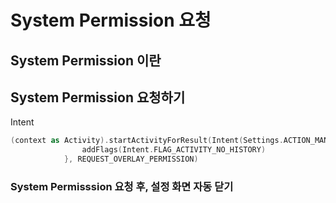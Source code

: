 # System Permission 요청

## System Permission 이란

## System Permission 요청하기

Intent
``` kotlin
(context as Activity).startActivityForResult(Intent(Settings.ACTION_MANAGE_OVERLAY_PERMISSION, Uri.parse("package:${Application.packageName()}")).apply {
                addFlags(Intent.FLAG_ACTIVITY_NO_HISTORY)
            }, REQUEST_OVERLAY_PERMISSION)
```

### System Permisssion 요청 후, 설정 화면 자동 닫기

